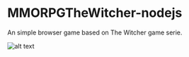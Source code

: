 # MMORPGTheWitcher-nodejs
An simple browser game based on The Witcher game serie.  

![alt text][logo]

[logo]: https://uploaddeimagens.com.br/images/001/889/817/original/Capturar.JPG "PrintScreen from the 'central' game page"

